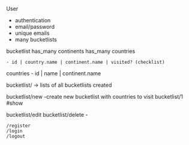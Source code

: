 User
- authentication
- email/password
- unique emails
- many bucketlists

bucketlist
    has_many continents
    has_many countries

    - id | country.name | continent.name | visited? (checklist)

countries
    - id | name | continent.name

bucketlist/ -> lists of all bucketlists created
    
bucketlist/new
    -create new bucketlist with countries to visit
bucketlist/1 #show

bucketlist/edit
bucketlist/delete
    - 

    /register
    /login
    /logout